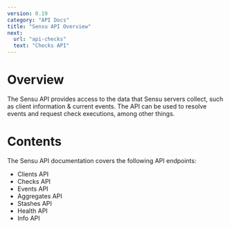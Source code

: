 ```yaml
---
version: 0.19
category: "API Docs"
title: "Sensu API Overview"
next:
  url: "api-checks"
  text: "Checks API"
---
```


# Overview

The Sensu API provides access to the data that Sensu servers collect, such as client information & current events. The API can be used to resolve events and request check executions, among other things.

# Contents

The Sensu API documentation covers the following API endpoints:

- Clients API
- Checks API
- Events API
- Aggregates API
- Stashes API
- Health API
- Info API
